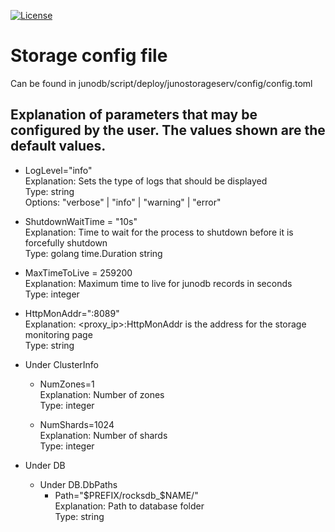 [![License](https://img.shields.io/badge/License-Apache_2.0-blue.svg)](https://opensource.org/licenses/Apache-2.0)
# Storage config file

Can be found in junodb/script/deploy/junostorageserv/config/config.toml


## Explanation of parameters that may be configured by the user. The values shown are the default values. 


* LogLevel="info" <br>
  Explanation: Sets the type of logs that should be displayed <br>
  Type: string <br>
  Options: "verbose" | "info" | "warning" | "error"<br>

* ShutdownWaitTime = "10s"<br>
  Explanation: Time to wait for the process to shutdown before it is forcefully shutdown<br>
  Type: golang time.Duration string <br>

* MaxTimeToLive = 259200<br>
  Explanation: Maximum time to live for junodb records in seconds <br>
  Type: integer <br>

* HttpMonAddr=":8089"<br>
  Explanation: <proxy_ip>:HttpMonAddr is the address for the storage monitoring page <br>
  Type: string <br>

* Under ClusterInfo<br>
  * NumZones=1<br>
    Explanation: Number of zones<br>
    Type: integer<br>

  * NumShards=1024<br>
    Explanation: Number of shards<br>
    Type: integer<br>
    
* Under DB<br>
  * Under DB.DbPaths<br>
    * Path="$PREFIX/rocksdb_$NAME/" <br>
        Explanation: Path to database folder<br>
        Type: string<br>


